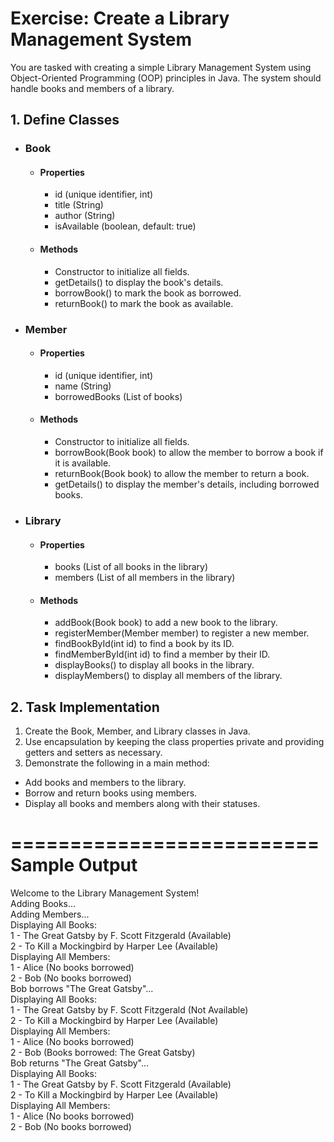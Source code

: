 # Exercise: Create a Library Management System 

You are tasked with creating a simple Library Management System using Object-Oriented Programming (OOP) principles in Java. The system should handle books and members of a library.

## 1. Define Classes
- ### Book
  - #### Properties
    - id (unique identifier, int)
    - title (String)
    - author (String)
    - isAvailable (boolean, default: true)

  - #### Methods
    - Constructor to initialize all fields.
    - getDetails() to display the book's details.
    - borrowBook() to mark the book as borrowed.
    - returnBook() to mark the book as available.

- ### Member
    - #### Properties
        - id (unique identifier, int)
        - name (String)
        - borrowedBooks (List of books)

    - #### Methods
        - Constructor to initialize all fields.
        - borrowBook(Book book) to allow the member to borrow a book if it is available.
        - returnBook(Book book) to allow the member to return a book.
        - getDetails() to display the member's details, including borrowed books.

- ### Library
    - #### Properties
        - books (List of all books in the library)
        - members (List of all members in the library)

    - #### Methods
        - addBook(Book book) to add a new book to the library.
        - registerMember(Member member) to register a new member.
        - findBookById(int id) to find a book by its ID.
        - findMemberById(int id) to find a member by their ID.
        - displayBooks() to display all books in the library.
        - displayMembers() to display all members of the library.

## 2. Task Implementation
1. Create the Book, Member, and Library classes in Java.
2. Use encapsulation by keeping the class properties private and providing getters and setters as necessary.
3. Demonstrate the following in a main method:
- Add books and members to the library.
- Borrow and return books using members.
- Display all books and members along with their statuses.

========================== <br />
Sample Output <br />
==========================

Welcome to the Library Management System! <br />
Adding Books... <br />
Adding Members... <br />
Displaying All Books: <br />
1 - The Great Gatsby by F. Scott Fitzgerald (Available) <br />
2 - To Kill a Mockingbird by Harper Lee (Available) <br />
Displaying All Members: <br />
1 - Alice (No books borrowed) <br />
2 - Bob (No books borrowed) <br />
Bob borrows "The Great Gatsby"... <br />
Displaying All Books: <br />
1 - The Great Gatsby by F. Scott Fitzgerald (Not Available) <br />
2 - To Kill a Mockingbird by Harper Lee (Available) <br />
Displaying All Members: <br />
1 - Alice (No books borrowed) <br />
2 - Bob (Books borrowed: The Great Gatsby) <br />
Bob returns "The Great Gatsby"... <br />
Displaying All Books: <br />
1 - The Great Gatsby by F. Scott Fitzgerald (Available) <br />
2 - To Kill a Mockingbird by Harper Lee (Available) <br />
Displaying All Members: <br />
1 - Alice (No books borrowed) <br />
2 - Bob (No books borrowed) <br />

